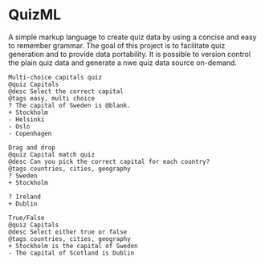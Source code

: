 # QuizML
A simple markup language to create quiz data by using a concise and easy to remember grammar.
The goal of this project is to facilitate quiz generation and to provide data portability. 
It is possible to version control the plain quiz data and generate a nwe quiz data source on-demand.

```
Multi-choice capitals quiz 
@quiz Capitals 
@desc Select the correct capital 
@tags easy, multi choice 
? The capital of Sweden is @blank.
+ Stockholm
- Helsinki
- Oslo
- Copenhagen
```

```
Drag and drop
@quiz Capital match quiz
@desc Can you pick the correct capital for each country? 
@tags countries, cities, geography 
? Sweden 
+ Stockholm

? Ireland
+ Dublin
```

```
True/False
@quiz Capitals
@desc Select either true or false 
@tags countries, cities, geography 
+ Stockholm is the capital of Sweden 
- The capital of Scotland is Dublin
```
